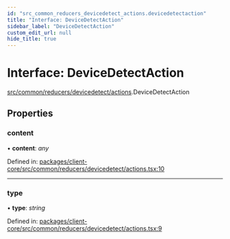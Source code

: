 ```yaml
---
id: "src_common_reducers_devicedetect_actions.devicedetectaction"
title: "Interface: DeviceDetectAction"
sidebar_label: "DeviceDetectAction"
custom_edit_url: null
hide_title: true
---
```


# Interface: DeviceDetectAction

[src/common/reducers/devicedetect/actions](../modules/src_common_reducers_devicedetect_actions.md).DeviceDetectAction

## Properties

### content

• **content**: *any*

Defined in: [packages/client-core/src/common/reducers/devicedetect/actions.tsx:10](https://github.com/xr3ngine/xr3ngine/blob/7e8e151f1/packages/client-core/src/common/reducers/devicedetect/actions.tsx#L10)

___

### type

• **type**: *string*

Defined in: [packages/client-core/src/common/reducers/devicedetect/actions.tsx:9](https://github.com/xr3ngine/xr3ngine/blob/7e8e151f1/packages/client-core/src/common/reducers/devicedetect/actions.tsx#L9)
